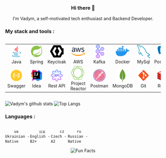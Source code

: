 <h3 align="center"> Hi there 👋</h3>

<p align="center">
I'm Vadym, a self-motivated tech enthusiast and Backend Developer.
</p>

### My stack and tools :

<div style="display: flex; align-items: flex-start; align: center">
<table align="center">
  <tr>
     <td align="center"  width="88">
         <img src="images/java.png" alt="Java" width="44" height="44"/>
      <br>Java
    </td>
    <td align="center" width="88">
        <img src="images/spring.svg" alt="Spring" width="44" height="44"/>
      <br>Spring
    </td>
<td align="center" width="88">
         <img src="images/keycloak.svg" alt="Keycloak" width="44" height="44"/>
      <br>Keycloak
    </td>
    <td align="center" width="88">
        <img src="./images/aws.svg" alt="AWS" width="44" height="44"/>
      <br>AWS
    </td>
    <td align="center" width="88">
        <img src="./images/kafka.svg" alt="Kafka" width="44" height="44"/>
      <br>Kafka
    </td>
    <td align="center" width="88">
        <img src="./images/docker.svg" alt="Docker" width="44" height="44"/>
      <br>Docker
    </td>
    <td align="center" width="88">
        <img src="./images/mysql.png" alt="MySql" width="44" height="44"/>
      <br>MySql
    </td>
    <td align="center" width="88">
      <img src="./images/postgres.svg" alt="Postgres" width="44" height="44"/>
      <br>Postgres
    </td>
        <td align="center" width="88">
       <img src="./images/elasticsearch.svg" alt="Elasticsearch" width="44" height="44"/>
      <br>Elasticsearch
      </td>
  </tr>
    <td align="center" width="88">
        <img src="./images/swagger.svg" alt="Swagger" width="44" height="44"/>
      <br>Swagger
    </td>
    <td align="center" width="88"> 
        <img src="./images/intellij-idea.svg" alt="IntelliJ Idea" width="44" height="44"/>
      <br>Idea
    </td>
    <td align="center"  width="88">
        <img src="./images/rest.png" alt="Rest API" width="44" height="44"/>
      <br>Rest API
    </td>
    <td align="center" width="88">
        <img src="./images/pr.png" alt="Project Reactor" width="44" height="44"/>
      <br>Project Reactor
    </td>
      <td align="center" width="88">
    <img src="./images/postman.svg" alt="Postman" width="44" height="44"/>
      <br>Postman
    </td>
      </td>
      <td align="center" width="88">
        <img src="./images/mongo.png" alt="MongoDB" width="44" height="44"/>
      <br>MongoDB
     </td>
     <td align="center" width="88">
        <img src="./images/git.svg" alt="Git" width="44" height="44"/>
      <br>Git
    </td>
  <td align="center" width="88">
        <img src="./images/redis.svg" alt="Redis" width="44" height="44"/>
      <br>Redis
     </td>
  <td align="center" width="88">
        <img src="./images/grafana.svg" alt="Grafana" width="44" height="44"/>
      <br>Grafana
     </td>
</table>
</div>

![Vadym's github stats](https://github-readme-stats.vercel.app/api?username=vadym-ozi&show_icons=true&hide_border=true&theme=dark)
![Top Langs](https://github-readme-stats.vercel.app/api/top-langs/?username=vadym-ozi&layout=compact&theme=dark&hide_border=true)

### Languages :

<div style="display: flex; align-items: flex-start; align: center">
<table  align="center">
  <tr>
    
        ua Ukrainian - Native
        
  </tr>

  <tr>
    
        🇬🇧 English - B2+
        
  </tr>

  <tr>
    
        cz Czech - A2
        
  </tr>

  <tr>
    
        ru Russian - Native
        
  </tr>
</table>
</div>

<div align=center> 
<img src="https://readme-typing-svg.herokuapp.com?color=%2336BCF7&size=30&center=true&vCenter=true&width=1000&height=50&lines=Fun+Facts:+;Love+joking,+got+a+great+sense+of+humor.+;" alt="Fun Facts" /> 
</div>
